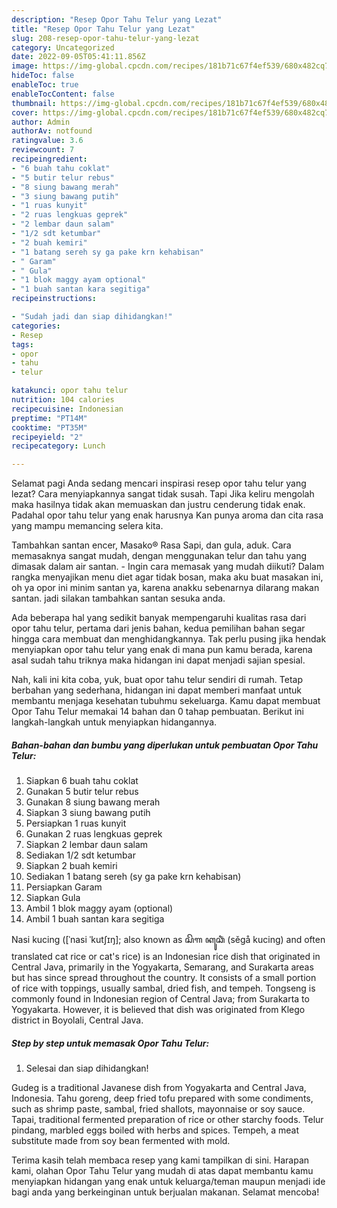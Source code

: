 ```yaml
---
description: "Resep Opor Tahu Telur yang Lezat"
title: "Resep Opor Tahu Telur yang Lezat"
slug: 208-resep-opor-tahu-telur-yang-lezat
category: Uncategorized
date: 2022-09-05T05:41:11.856Z
image: https://img-global.cpcdn.com/recipes/181b71c67f4ef539/680x482cq70/opor-tahu-telur-foto-resep-utama.jpg
hideToc: false
enableToc: true
enableTocContent: false
thumbnail: https://img-global.cpcdn.com/recipes/181b71c67f4ef539/680x482cq70/opor-tahu-telur-foto-resep-utama.jpg
cover: https://img-global.cpcdn.com/recipes/181b71c67f4ef539/680x482cq70/opor-tahu-telur-foto-resep-utama.jpg
author: Admin
authorAv: notfound
ratingvalue: 3.6
reviewcount: 7
recipeingredient:
- "6 buah tahu coklat"
- "5 butir telur rebus"
- "8 siung bawang merah"
- "3 siung bawang putih"
- "1 ruas kunyit"
- "2 ruas lengkuas geprek"
- "2 lembar daun salam"
- "1/2 sdt ketumbar"
- "2 buah kemiri"
- "1 batang sereh sy ga pake krn kehabisan"
- " Garam"
- " Gula"
- "1 blok maggy ayam optional"
- "1 buah santan kara segitiga"
recipeinstructions:

- "Sudah jadi dan siap dihidangkan!"
categories:
- Resep
tags:
- opor
- tahu
- telur

katakunci: opor tahu telur 
nutrition: 104 calories
recipecuisine: Indonesian
preptime: "PT14M"
cooktime: "PT35M"
recipeyield: "2"
recipecategory: Lunch

---
```



Selamat pagi Anda sedang mencari inspirasi resep opor tahu telur yang lezat? Cara menyiapkannya sangat tidak susah. Tapi Jika keliru mengolah maka hasilnya tidak akan memuaskan dan justru cenderung tidak enak. Padahal opor tahu telur yang enak harusnya Kan punya aroma dan cita rasa yang mampu memancing selera kita.


Tambahkan santan encer, Masako® Rasa Sapi, dan gula, aduk. Cara memasaknya sangat mudah, dengan menggunakan telur dan tahu yang dimasak dalam air santan. - Ingin cara memasak yang mudah diikuti? Dalam rangka menyajikan menu diet agar tidak bosan, maka aku buat masakan ini, oh ya opor ini minim santan ya, karena anakku sebenarnya dilarang makan santan. jadi silakan tambahkan santan sesuka anda.

Ada beberapa hal yang sedikit banyak mempengaruhi kualitas rasa dari opor tahu telur, pertama dari jenis bahan, kedua pemilihan bahan segar hingga cara membuat dan menghidangkannya. Tak perlu pusing jika hendak menyiapkan opor tahu telur yang enak di mana pun kamu berada, karena asal sudah tahu triknya maka hidangan ini dapat menjadi sajian spesial.


Nah, kali ini kita coba, yuk, buat opor tahu telur sendiri di rumah. Tetap berbahan yang sederhana, hidangan ini dapat memberi manfaat untuk membantu menjaga kesehatan tubuhmu sekeluarga. Kamu dapat membuat Opor Tahu Telur memakai 14 bahan dan 0 tahap pembuatan. Berikut ini langkah-langkah untuk menyiapkan hidangannya.

<!--inarticleads1-->

##### Bahan-bahan dan bumbu yang diperlukan untuk pembuatan Opor Tahu Telur:

1. Siapkan 6 buah tahu coklat
1. Gunakan 5 butir telur rebus
1. Gunakan 8 siung bawang merah
1. Siapkan 3 siung bawang putih
1. Persiapkan 1 ruas kunyit
1. Gunakan 2 ruas lengkuas geprek
1. Siapkan 2 lembar daun salam
1. Sediakan 1/2 sdt ketumbar
1. Siapkan 2 buah kemiri
1. Sediakan 1 batang sereh (sy ga pake krn kehabisan)
1. Persiapkan  Garam
1. Siapkan  Gula
1. Ambil 1 blok maggy ayam (optional)
1. Ambil 1 buah santan kara segitiga


Nasi kucing ([ˈnasi ˈkutʃɪŋ]; also known as ꦱꦼꦒ ꦏꦸꦕꦶꦁ (sěgå kucing) and often translated cat rice or cat&#39;s rice) is an Indonesian rice dish that originated in Central Java, primarily in the Yogyakarta, Semarang, and Surakarta areas but has since spread throughout the country. It consists of a small portion of rice with toppings, usually sambal, dried fish, and tempeh. Tongseng is commonly found in Indonesian region of Central Java; from Surakarta to Yogyakarta. However, it is believed that dish was originated from Klego district in Boyolali, Central Java. 

<!--inarticleads2-->

##### Step by step untuk memasak Opor Tahu Telur:


1. Selesai dan siap dihidangkan!

Gudeg is a traditional Javanese dish from Yogyakarta and Central Java, Indonesia. Tahu goreng, deep fried tofu prepared with some condiments, such as shrimp paste, sambal, fried shallots, mayonnaise or soy sauce. Tapai, traditional fermented preparation of rice or other starchy foods. Telur pindang, marbled eggs boiled with herbs and spices. Tempeh, a meat substitute made from soy bean fermented with mold. 

Terima kasih telah membaca resep yang kami tampilkan di sini. Harapan kami, olahan Opor Tahu Telur yang mudah di atas dapat membantu kamu menyiapkan hidangan yang enak untuk keluarga/teman maupun menjadi ide bagi anda yang berkeinginan untuk berjualan makanan. Selamat mencoba!
